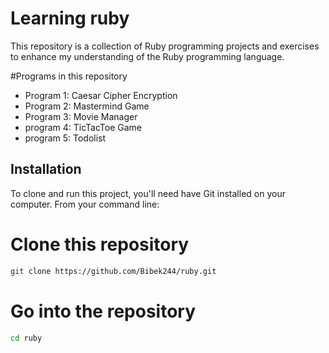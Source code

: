 
# Learning ruby
This repository is a collection of Ruby programming projects and exercises to enhance my understanding of the Ruby programming language. 

#Programs in this repository
- Program 1: Caesar Cipher Encryption
- Program 2: Mastermind Game
- Program 3: Movie Manager
- program 4: TicTacToe Game
- program 5: Todolist


## Installation

To clone and run this project, you'll need have Git installed on your computer. From your command line:

# Clone this repository
```bash
git clone https://github.com/Bibek244/ruby.git
```
# Go into the repository
```bash
cd ruby
